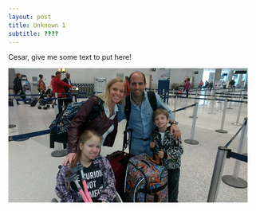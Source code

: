 ```yaml
---
layout: post
title: Unknown 1
subtitle: ????
---
```


Cesar, give me some text to put here!

![Unknown 1](/img/blog/unkwnown-1.jpg)
